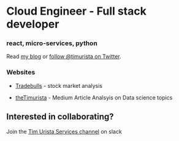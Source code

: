 # Cloud Engineer - Full stack developer

### react, micro-services, python

Read [my blog](https://medium.com/@timothy.urista) or [follow @timurista on Twitter](https://twitter.com/timurista).

### Websites

- [Tradebulls](https://tradebulls.herokuapp.com) - stock market analysis

- [theTimurista](https://thetimurista.com) - Medium Article Analsyis on Data science topics

## Interested in collaborating?
Join the [Tim Urista Services channel](https://join.slack.com/t/newworkspace-dhj1079/shared_invite/zt-fu34g3qq-LSo7lCpSX2R2ToAuGp2cEA) on slack
